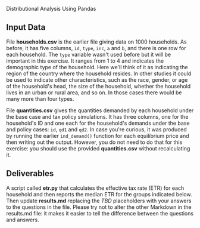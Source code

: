 Distributional Analysis Using Pandas


## Input Data

File **households.csv** is the earlier file giving data on 1000 households. As before, it has five columns, `id`, `type`, `inc`, `a` and `b`, and there is one row for each household. The `type` variable wasn't used before but it will be important in this exercise. It ranges from 1 to 4 and indicates the demographic type of the household. Here we'll think of it as indicating the region of the country where the household resides. In other studies it could be used to indicate other characteristics, such as the race, gender, or age of the household's head, the size of the household, whether the household lives in an urban or rural area, and so on. In those cases there would be many more than four types.

File **quantities.csv** gives the quantities demanded by each household under the base case and tax policy simulations. It has three columns, one for the household's ID and one each for the household's demands under the base and policy cases: `id`, `qd1` and `qd2`. In case you're curious, it was produced by running the earlier `ind_demand()` function for each equilibrium price and then writing out the output. However, you do not need to do that for this exercise: you should use the provided **quantities.csv** without recalculating it.

## Deliverables

A script called **etr.py** that calculates the effective tax rate (ETR) for each household and then reports the median ETR for the groups indicated below. Then update **results.md** replacing the *TBD* placeholders with your answers to the questions in the file. Please try not to alter the other Markdown in the results.md file: it makes it easier to tell the difference between the questions and answers.

